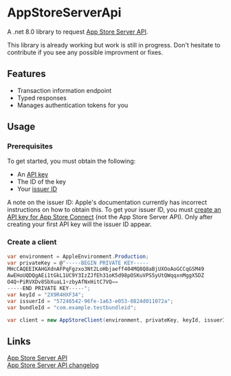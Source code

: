 # AppStoreServerApi

A .net 8.0 library to request [App Store Server API](https://developer.apple.com/documentation/appstoreserverapi).

This library is already working but work is still in progress. Don't hesitate to contribute if you see any possible improvment or fixes.

## Features
- Transaction information endpoint
- Typed responses
- Manages authentication tokens for you

## Usage
### Prerequisites
To get started, you must obtain the following:
- An [API key](https://developer.apple.com/documentation/appstoreserverapi/creating_api_keys_to_use_with_the_app_store_server_api)
- The ID of the key
- Your [issuer ID](https://developer.apple.com/documentation/appstoreserverapi/generating_tokens_for_api_requests)

A note on the issuer ID:
Apple's documentation currently has incorrect instructions on how to obtain this.
To get your issuer ID, you must [create an API key for App Store Connect](https://developer.apple.com/documentation/appstoreconnectapi/creating_api_keys_for_app_store_connect_api) (not the App Store Server API). Only after creating your first API key will the issuer ID appear.

### Create a client
```csharp
var environment = AppleEnvironment.Production;
var privateKey = @"-----BEGIN PRIVATE KEY-----
MHcCAQEEIKAHGXdnAFPqFgzxo3Nt2LoHbjaeff404MQ8Q8aBjUXOoAoGCCqGSM49
AwEHoUQDQgAEi1tGkL1UC9Y3IzZJfEh31oK5d98pOSKuVPS5yUtQWqqxnMggX5DZ
O4Q+PiRVXDv8SbXuaL1+zbyAfNxHitC7VQ==
-----END PRIVATE KEY-----";
var keyId = "2X9R4HXF34";
var issuerId = "57246542-96fe-1a63-e053-0824d011072a";
var bundleId = "com.example.testbundleid";

var client = new AppStoreClient(environment, privateKey, keyId, issuerId, bundleId);
```

## Links
[App Store Server API](https://developer.apple.com/documentation/appstoreserverapi)  
[App Store Server API changelog](https://developer.apple.com/documentation/appstoreserverapi/app_store_server_api_changelog)